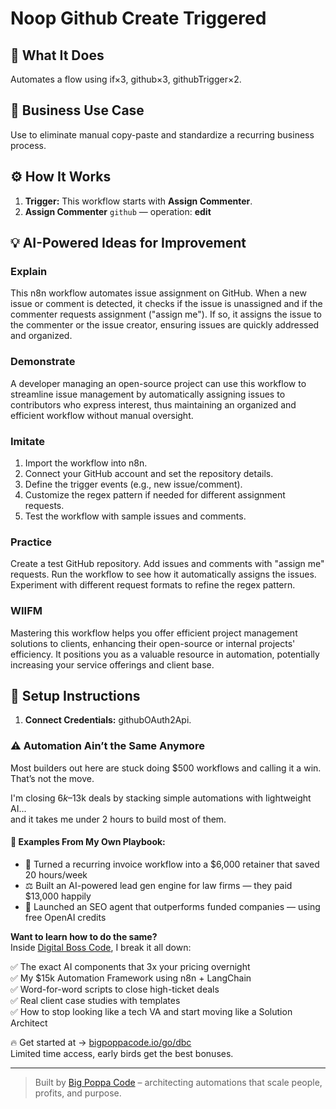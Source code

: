 # Noop Github Create Triggered
  ## 🚀 What It Does
  Automates a flow using if×3, github×3, githubTrigger×2.
  
  ## 💼 Business Use Case
  Use to eliminate manual copy-paste and standardize a recurring business process.
  
  ## ⚙️ How It Works
  1. **Trigger:** This workflow starts with **Assign Commenter**.
  2. **Assign Commenter** `github` — operation: **edit**
  
  ## 💡 AI-Powered Ideas for Improvement
  ### Explain
This n8n workflow automates issue assignment on GitHub. When a new issue or comment is detected, it checks if the issue is unassigned and if the commenter requests assignment ("assign me"). If so, it assigns the issue to the commenter or the issue creator, ensuring issues are quickly addressed and organized.

### Demonstrate
A developer managing an open-source project can use this workflow to streamline issue management by automatically assigning issues to contributors who express interest, thus maintaining an organized and efficient workflow without manual oversight.

### Imitate
1. Import the workflow into n8n.
2. Connect your GitHub account and set the repository details.
3. Define the trigger events (e.g., new issue/comment).
4. Customize the regex pattern if needed for different assignment requests.
5. Test the workflow with sample issues and comments.

### Practice
Create a test GitHub repository. Add issues and comments with "assign me" requests. Run the workflow to see how it automatically assigns the issues. Experiment with different request formats to refine the regex pattern.

### WIIFM
Mastering this workflow helps you offer efficient project management solutions to clients, enhancing their open-source or internal projects' efficiency. It positions you as a valuable resource in automation, potentially increasing your service offerings and client base.
  
  ## 🔧 Setup Instructions
  1. **Connect Credentials:** githubOAuth2Api.
  
### ⚠️ Automation Ain’t the Same Anymore

Most builders out here are stuck doing $500 workflows and calling it a win.  
That’s not the move.  

I'm closing $6k–$13k deals by stacking simple automations with lightweight AI...  
and it takes me under 2 hours to build most of them.

#### 🧠 Examples From My Own Playbook:
- 🔁 Turned a recurring invoice workflow into a $6,000 retainer that saved 20 hours/week  
- ⚖️ Built an AI-powered lead gen engine for law firms — they paid $13,000 happily  
- 🚀 Launched an SEO agent that outperforms funded companies — using free OpenAI credits  

**Want to learn how to do the same?**  
Inside [Digital Boss Code](https://bigpoppacode.io/go/dbc), I break it all down:

✅ The exact AI components that 3x your pricing overnight  
✅ My $15k Automation Framework using n8n + LangChain  
✅ Word-for-word scripts to close high-ticket deals  
✅ Real client case studies with templates  
✅ How to stop looking like a tech VA and start moving like a Solution Architect  

🔥 Get started at → [bigpoppacode.io/go/dbc](https://bigpoppacode.io/go/dbc)  
Limited time access, early birds get the best bonuses.

---
> Built by [Big Poppa Code](https://bigpoppacode.io) – architecting automations that scale people, profits, and purpose.
  